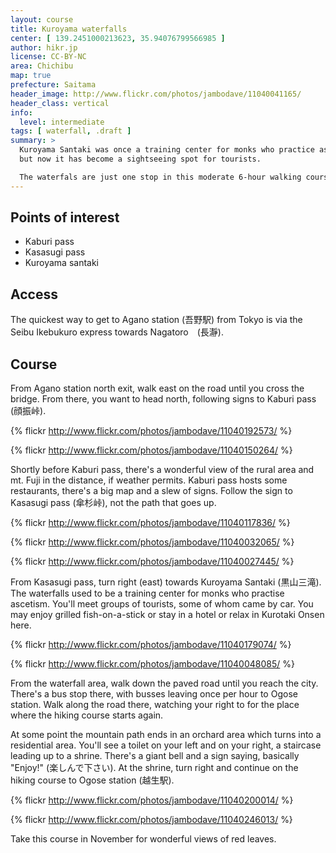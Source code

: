 ```yaml
---
layout: course
title: Kuroyama waterfalls
center: [ 139.2451000213623, 35.94076799566985 ]
author: hikr.jp
license: CC-BY-NC
area: Chichibu
map: true
prefecture: Saitama
header_image: http://www.flickr.com/photos/jambodave/11040041165/
header_class: vertical
info:
  level: intermediate
tags: [ waterfall, .draft ]
summary: >
  Kuroyama Santaki was once a training center for monks who practice ascetism
  but now it has become a sightseeing spot for tourists. 

  The waterfals are just one stop in this moderate 6-hour walking course.
---
```


## Points of interest

 - Kaburi pass 
 - Kasasugi pass
 - Kuroyama santaki

## Access

The quickest way to get to Agano station (吾野駅) from Tokyo is via the Seibu Ikebukuro express towards Nagatoro　(長瀞).

## Course

From Agano station north exit, walk east on the road until you cross the bridge. From there, you want to head north, following signs to Kaburi pass (顔振峠).

{% flickr http://www.flickr.com/photos/jambodave/11040192573/ %}

{% flickr http://www.flickr.com/photos/jambodave/11040150264/ %}

Shortly before Kaburi pass, there's a wonderful view of the rural area and mt. Fuji in the distance, if weather permits. Kaburi pass hosts some restaurants, there's a big map and a slew of signs. Follow the sign to Kasasugi pass (傘杉峠), not the path that goes up.

{% flickr http://www.flickr.com/photos/jambodave/11040117836/ %}

{% flickr http://www.flickr.com/photos/jambodave/11040032065/ %}

{% flickr http://www.flickr.com/photos/jambodave/11040027445/ %}

From Kasasugi pass, turn right (east) towards Kuroyama Santaki (黒山三滝). The waterfalls used to be a training center for monks who practise ascetism. You'll meet groups of tourists, some of whom came by car. You may enjoy grilled fish-on-a-stick or stay in a hotel or relax in Kurotaki Onsen here.

{% flickr http://www.flickr.com/photos/jambodave/11040179074/ %}

{% flickr http://www.flickr.com/photos/jambodave/11040048085/ %}

From the waterfall area, walk down the paved road until you reach the city. There's a bus stop there, with busses leaving once per hour to Ogose station. Walk along the road there, watching your right to for the place where the hiking course starts again. 

At some point the mountain path ends in an orchard area which turns into a residential area. You'll see a toilet on your left and on your right, a staircase leading up to a shrine. There's a giant bell and a sign saying, basically "Enjoy!" (楽しんで下さい). At the shrine, turn right and continue on the hiking course to Ogose station (越生駅).

{% flickr http://www.flickr.com/photos/jambodave/11040200014/ %}

{% flickr http://www.flickr.com/photos/jambodave/11040246013/ %}

Take this course in November for wonderful views of red leaves.